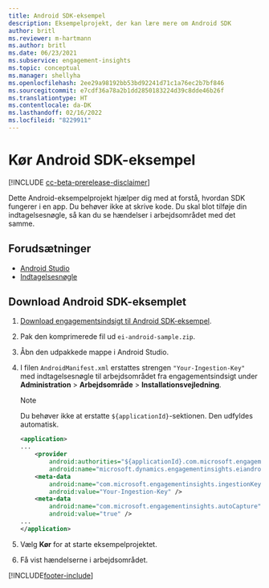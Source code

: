 ```yaml
---
title: Android SDK-eksempel
description: Eksempelprojekt, der kan lære mere om Android SDK
author: britl
ms.reviewer: m-hartmann
ms.author: britl
ms.date: 06/23/2021
ms.subservice: engagement-insights
ms.topic: conceptual
ms.manager: shellyha
ms.openlocfilehash: 2ee29a98192bb53bd92241d71c1a76ec2b7bf846
ms.sourcegitcommit: e7cdf36a78a2b1dd2850183224d39c8dde46b26f
ms.translationtype: HT
ms.contentlocale: da-DK
ms.lasthandoff: 02/16/2022
ms.locfileid: "8229911"
---
```

# <a name="run-the-android-sdk-sample"></a>Kør Android SDK-eksempel

[!INCLUDE [cc-beta-prerelease-disclaimer](includes/cc-beta-prerelease-disclaimer.md)]

Dette Android-eksempelprojekt hjælper dig med at forstå, hvordan SDK fungerer i en app. Du behøver ikke at skrive kode. Du skal blot tilføje din indtagelsesnøgle, så kan du se hændelser i arbejdsområdet med det samme.

## <a name="prerequisites"></a>Forudsætninger

- [Android Studio](https://developer.android.com/studio)
- [Indtagelsesnøgle](get-started-android.md)

## <a name="download-the-android-sdk-sample"></a>Download Android SDK-eksemplet

1. [Download engagementsindsigt til Android SDK-eksempel](https://download.pi.dynamics.com/sdk/EI-SDKs/ei-android-sample.zip).
1. Pak den komprimerede fil ud `ei-android-sample.zip`.
1. Åbn den udpakkede mappe i Android Studio.
1. I filen `AndroidManifest.xml` erstattes strengen `"Your-Ingestion-Key"` med indtagelsesnøgle til arbejdsområdet fra engagementsindsigt under **Administration** > **Arbejdsområde** > **Installationsvejledning**. 

   > [!NOTE]
   > Du behøver ikke at erstatte `${applicationId}`-sektionen. Den udfyldes automatisk.

   ```xml
   <application>
   ...
       <provider
           android:authorities="${applicationId}.com.microsoft.engagementinsights.eiandroidsdk.AnalyticsContentProvider"
           android:name="microsoft.dynamics.engagementinsights.eiandroidsdk.AnalyticsContentProvider" />
       <meta-data
           android:name="com.microsoft.engagementinsights.ingestionKey"
           android:value="Your-Ingestion-Key" />
       <meta-data
           android:name="com.microsoft.engagementinsights.autoCapture"
           android:value="true" />
   ...
   </application>
   ```

1. Vælg **Kør** for at starte eksempelprojektet.
1. Få vist hændelserne i arbejdsområdet.


[!INCLUDE[footer-include](../includes/footer-banner.md)]
